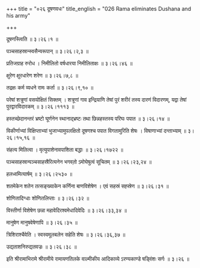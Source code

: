 +++
title = "०२६ दूषणवधः"
title_english = "026 Rama eliminates Dushana and his army"

+++


दूषणस्त्विति  ॥  ३।२६।१  ॥   

  

पञ्चसाहस्रान्स्वसैन्यरूपान्  ॥  ३।२६।२,३  ॥   

  

प्रतिजग्राह रुरोध । निमीलितो वर्षधारया निमीलिताक्षः  ॥  ३।२६।४६  ॥   

  

क्षुरेण क्षुरधारेण शरेण  ॥  ३।२६।७,८  ॥   

  

तद्रक्षः कर्म व्यधने रामः कर्ता  ॥  ३।२६।९,१०  ॥   

  

परेषां शत्रूणां वसयोक्षितं सिक्तम् । शत्रूणां गाव इन्द्रियाणि तेषां पुरं
शरीरं तस्य दारणं विदारणम्, यद्वा तेषां पुरद्वारविदारकम्  ॥  ३।२६।१११३
 ॥   

  

हस्तच्छेदानन्तरं भ्रष्टो घूर्णनेन स्थानाद्भ्रष्टः तथा छिन्नहस्तस्य परिघः
पपात  ॥  ३।२६।१४  ॥   

  

विकीर्णाभ्यां विक्षिप्ताभ्यां भुजाभ्यामुपलक्षितो दूषणश्च पपात
विगतामुरिति शेषः । विषाणाभ्यां दन्ताभ्याम्  ॥  ३।२६।१५,१६  ॥   

  

संहत्य मिलित्वा । मृत्युपाशेनावपाशिता बद्धाः  ॥  ३।२६।१७२२  ॥   

  

पञ्चसाहस्रान्पञ्चसाहस्रैरित्यनेन भगवतो़ ऽमोघेषुत्वं सूचितम्  ॥ 
३।२६।२३,२४ ॥   

  

हलध्वमित्यार्षम्  ॥  ३।२६।२५३०  ॥   

  

शतमेकेन शतेन तत्सङ्ख्याकेन कर्णिना बाणविशेषेण । एवं सहस्रं सह्स्रेण  ॥ 
३।२६।३१  ॥   

  

शोणितादिग्धाः शोणितलिप्ताः  ॥  ३।२६।३२  ॥   

  

विस्तीर्णा विशेषेण छन्ना महावेदिरश्वमेधादिवेदिः  ॥  ३।२६।३३,३४  ॥   

  

मानुषेण मानुषवेषेणापि  ॥  ३।२६।३५  ॥   

  

त्रिशिराश्चैवेति । स्वस्वमूलबलेन सहेति शेषः  ॥  ३।२६।३६,३७  ॥   

  

उद्यताशनिरुद्यतवज्रः  ॥  ३।२६।३८  ॥   

  

इति श्रीरामाभिरामे श्रीरामीये रामायणतिलके वाल्मीकीय आदिकाव्ये
ऽरण्यकाण्डे षड्विंशः सर्गः  ॥  ३।२६  ॥   

  


